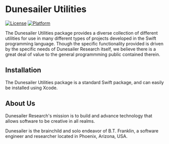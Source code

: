 Dunesailer Utilities
===

[![License](https://img.shields.io/badge/License-MIT-blue.svg)](https://github.com/dunesailer/Utilities/blob/master/LICENSE)
[![Platform](https://img.shields.io/badge/in-swift5.2-orange.svg)](https://github.com/apple/swift)

The Dunesailer Utilities package provides a diverse collection of different utilities for use in many different types of projects developed in the Swift programming language. Though the specific functionality provided is driven by the specific needs of Dunesailer Research itself, we believe there is a great deal of value to the general programmming public contained therein.


## Installation

The Dunesailer Utilities package is a standard Swift package, and can easily be installed using Xcode.



## About Us

Dunesailer Research's mission is to build and advance technology that allows software to be creative in all realms.

Dunesailer is the brainchild and solo endeavor of B.T. Franklin, a software engineer and researcher located in Phoenix, Arizona, USA.

